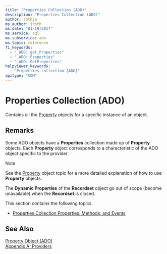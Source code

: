 ```yaml
---
title: "Properties Collection (ADO)"
description: "Properties Collection (ADO)"
author: rothja
ms.author: jroth
ms.date: "01/19/2017"
ms.service: sql
ms.subservice: ado
ms.topic: reference
f1_keywords:
  - "_ADO::get_Properties"
  - "_ADO::Properties"
  - "_ADO::GetProperties"
helpviewer_keywords:
  - "Properties collection [ADO]"
apitype: "COM"
---
```

# Properties Collection (ADO)
Contains all the [Property](./property-object-ado.md) objects for a specific instance of an object.  
  
## Remarks  
 Some ADO objects have a **Properties** collection made up of **Property** objects. Each **Property** object corresponds to a characteristic of the ADO object specific to the provider.  
  
> [!NOTE]
>  See the [Property](./property-object-ado.md) object topic for a more detailed explanation of how to use **Property** objects.  
  
 The **Dynamic Properties** of the **Recordset** object go out of scope (become unavailable) when the **Recordset** is closed.  
  
 This section contains the following topics.  
  
-   [Properties Collection Properties, Methods, and Events](./properties-collection-properties-methods-and-events.md)  
  
## See Also  
 [Property Object (ADO)](./property-object-ado.md)   
 [Appendix A: Providers](../../guide/appendixes/appendix-a-providers.md)